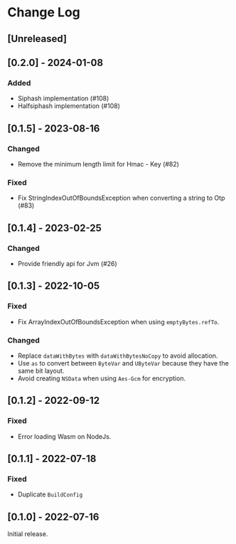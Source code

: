 # Change Log

## [Unreleased]

## [0.2.0] - 2024-01-08

### Added

* Siphash implementation (#108)
* Halfsiphash implementation (#108)

## [0.1.5] - 2023-08-16

### Changed

* Remove the minimum length limit for Hmac - Key (#82)

### Fixed

* Fix StringIndexOutOfBoundsException when converting a string to Otp (#83)

## [0.1.4] - 2023-02-25

### Changed

* Provide friendly api for Jvm (#26)

## [0.1.3] - 2022-10-05

### Fixed

* Fix ArrayIndexOutOfBoundsException when using `emptyBytes.refTo`.

### Changed

* Replace `dataWithBytes` with `dataWithBytesNoCopy` to avoid allocation.
* Use `as` to convert between `ByteVar` and `UByteVar` because they have the same bit layout.
* Avoid creating `NSData` when using `Aes-Gcm` for encryption.

## [0.1.2] - 2022-09-12

### Fixed

* Error loading Wasm on NodeJs.

## [0.1.1] - 2022-07-18

### Fixed

* Duplicate `BuildConfig`

## [0.1.0] - 2022-07-16

Initial release.

